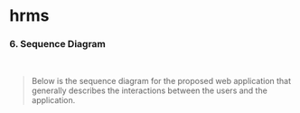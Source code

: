 # hrms

### 6. Sequence Diagram

<br>

>Below is the sequence diagram for the proposed web application that generally describes the interactions between the users and the application.



<br>
